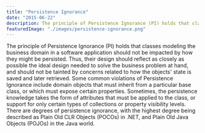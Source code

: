 ```yaml
---
title: "Persistence Ignorance"
date: "2015-06-22"
description: The principle of Persistence Ignorance (PI) holds that classes modeling the business domain in a software application should not be impacted by how they might be persisted.
featuredImage: "./images/persistence-ignorance.png"
---
```


The principle of Persistence Ignorance (PI) holds that classes modeling the business domain in a software application should not be impacted by how they might be persisted. Thus, their design should reflect as closely as possible the ideal design needed to solve the business problem at hand, and should not be tainted by concerns related to how the objects' state is saved and later retrieved. Some common violations of Persistence Ignorance include domain objects that must inherit from a particular base class, or which must expose certain properties. Sometimes, the persistence knowledge takes the form of attributes that must be applied to the class, or support for only certain types of collections or property visibility levels. There are degrees of persistence ignorance, with the highest degree being described as Plain Old CLR Objects (POCOs) in .NET, and Plain Old Java Objects (POJOs) in the Java world.
